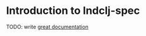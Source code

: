 # Introduction to lndclj-spec

TODO: write [great documentation](http://jacobian.org/writing/what-to-write/)
